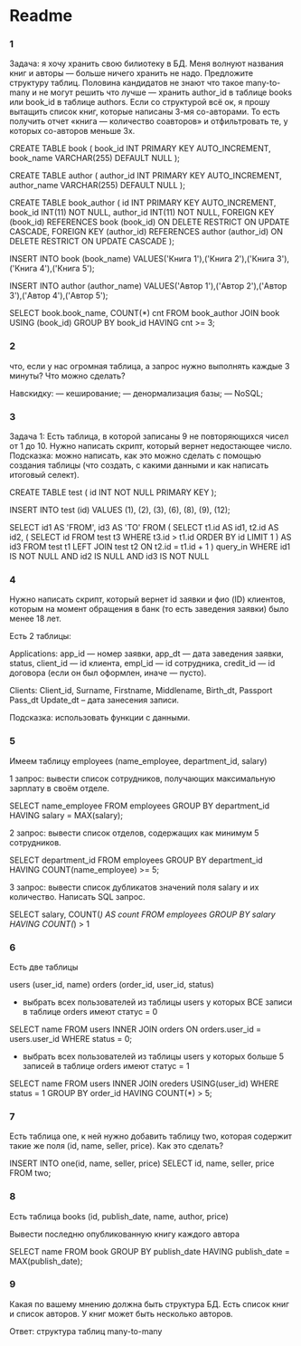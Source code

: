 # Readme

### 1

Задача: я хочу хранить свою билиотеку в БД. Меня волнуют названия книг и авторы — больше ничего хранить не надо. Предложите структуру таблиц.
Половина кандидатов не знают что такое many-to-many и не могут решить что лучше — хранить author_id в таблице books или book_id в таблице authors.
Если со структурой всё ок, я прошу вытащить список книг, которые написаны 3-мя со-авторами. То есть получить отчет «книга — количество соавторов» и отфильтровать те, у которых со-авторов меньше 3х.


CREATE TABLE book (
    book_id INT PRIMARY KEY AUTO_INCREMENT,
    book_name VARCHAR(255) DEFAULT NULL
);

CREATE TABLE author (
    author_id INT PRIMARY KEY AUTO_INCREMENT,
    author_name VARCHAR(255) DEFAULT NULL
);

CREATE TABLE book_author (
    id INT PRIMARY KEY AUTO_INCREMENT,
    book_id INT(11) NOT NULL,
    author_id INT(11) NOT NULL,
    FOREIGN KEY (book_id) REFERENCES book (book_id) ON DELETE RESTRICT ON UPDATE CASCADE,
    FOREIGN KEY (author_id) REFERENCES author (author_id) ON DELETE RESTRICT ON UPDATE CASCADE
);

INSERT INTO book (book_name)
VALUES('Книга 1'),('Книга 2'),('Книга 3'),('Книга 4'),('Книга 5');

INSERT INTO author (author_name)
VALUES('Автор 1'),('Автор 2'),('Автор 3'),('Автор 4'),('Автор 5');

SELECT book.book_name, COUNT(*) cnt
FROM book_author
JOIN book USING (book_id)
GROUP BY book_id
HAVING cnt >= 3;


### 2

что, если у нас огромная таблица, а запрос нужно выполнять каждые 3 минуты? Что можно сделать?

Навскидку:
— кеширование;
— денормализация базы;
— NoSQL;



### 3

Задача 1:
Есть таблица, в которой записаны 9 не повторяющихся чисел от 1 до 10. Нужно написать скрипт, который вернет недостающее число.
Подсказка: можно написать, как это можно сделать с помощью создания таблицы (что создать, с какими данными и как написать итоговый селект).

CREATE TABLE test (
  id INT NOT NULL PRIMARY KEY
);

INSERT INTO test (id) VALUES (1), (2), (3), (6), (8), (9), (12);

SELECT id1 AS 'FROM', id3 AS 'TO' 
FROM (
  SELECT
    t1.id AS id1,
    t2.id AS id2,
    (
      SELECT id FROM test t3 
      WHERE t3.id > t1.id
      ORDER BY id
      LIMIT 1
    ) AS id3 FROM test t1 
  LEFT JOIN test t2 ON t2.id = t1.id + 1
) query_in
WHERE id1 IS NOT NULL AND id2 IS NULL AND id3 IS NOT NULL



### 4

Нужно написать скрипт, который вернет id заявки и фио (ID) клиентов, которым на момент обращения в банк (то есть заведения заявки) было менее 18 лет.

Есть 2 таблицы:

Applications:
app_id — номер заявки,
app_dt — дата заведения заявки,
status,
client_id — id клиента,
empl_id — id сотрудника,
credit_id — id договора (если он был оформлен, иначе — пусто).

Clients:
Client_id,
Surname,
Firstname,
Middlename,
Birth_dt,
Passport
Pass_dt
Update_dt – дата занесения записи.

Подсказка: использовать функции с данными.


### 5

Имеем таблицу employees (name_employee, department_id, salary) 

1 запрос: вывести список сотрудников, получающих максимальную зарплату в своём отделе. 

SELECT name_employee
FROM employees
GROUP BY department_id
HAVING salary = MAX(salary);

2 запрос: вывести список отделов, содержащих как минимум 5 сотрудников.

SELECT department_id
FROM employees
GROUP BY department_id
HAVING COUNT(name_employee) >= 5;

3 запрос: вывести список дубликатов значений поля salary и их количество. Написать SQL запрос.

SELECT salary, 
COUNT(*) AS count 
FROM employees 
GROUP BY salary 
HAVING COUNT(*) > 1


### 6

Есть две таблицы

users (user_id, name)
orders (order_id, user_id, status)

- выбрать всех пользователей из таблицы users у которых ВСЕ записи в таблице orders имеют статус = 0

SELECT name
FROM users
INNER JOIN orders ON orders.user_id = users.user_id
WHERE status = 0;

- выбрать всех пользователей из таблицы users у которых больше 5 записей в таблице orders имеют статус = 1

SELECT name
FROM users
INNER JOIN oreders USING(user_id)
WHERE status = 1
GROUP BY order_id
HAVING COUNT(*) > 5;

### 7

Есть таблица one, к ней нужно добавить таблицу two, которая содержит такие же поля (id, name, seller, price). Как это сделать?

INSERT INTO one(id, name, seller, price)
SELECT id, name, seller, price
FROM two;

### 8

Есть таблица books (id, publish_date, name, author, price)

Вывести последню опубликованную книгу каждого автора

SELECT name
FROM book
GROUP BY publish_date
HAVING publish_date = MAX(publish_date);

### 9

Какая по вашему мнению должна быть структура БД. Есть список книг и список авторов. У книг может быть несколько авторов.

Ответ: структура таблиц many-to-many
